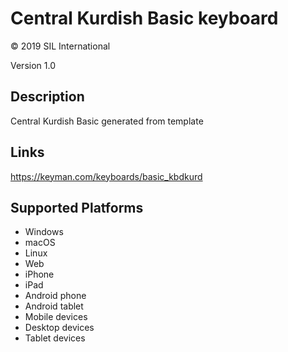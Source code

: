 Central Kurdish Basic keyboard
==============

© 2019 SIL International

Version 1.0

Description
-----------

Central Kurdish Basic generated from template

Links
-----
https://keyman.com/keyboards/basic_kbdkurd

Supported Platforms
-------------------
 * Windows
 * macOS
 * Linux
 * Web
 * iPhone
 * iPad
 * Android phone
 * Android tablet
 * Mobile devices
 * Desktop devices
 * Tablet devices


